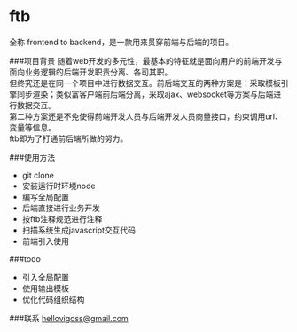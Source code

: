 # ftb
全称 frontend to backend，是一款用来贯穿前端与后端的项目。

###项目背景
随着web开发的多元性，最基本的特征就是面向用户的前端开发与面向业务逻辑的后端开发职责分离、各司其职。  
但终究还是在同一个项目中进行数据交互。前后端交互的两种方案是：采取模板引擎同步渲染；类似富客户端前后端分离，采取ajax、websocket等方案与后端进行数据交互。  
第二种方案还是不免使得前端开发人员与后端开发人员商量接口，约束调用url、变量等信息。  
ftb即为了打通前后端所做的努力。

###使用方法
* git clone 
* 安装运行时环境node
* 编写全局配置
* 后端直接进行业务开发
* 按ftb注释规范进行注释
* 扫描系统生成javascript交互代码
* 前端引入使用

###todo
* 引入全局配置
* 使用输出模板
* 优化代码组织结构

###联系
hellovigoss@gmail.com

